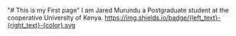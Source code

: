 "# This is my First page"
I am Jared Murundu a Postgraduate student at the cooperative University of Kenya. 
https://img.shields.io/badge/{left_text}-{right_text}-{color}.svg

